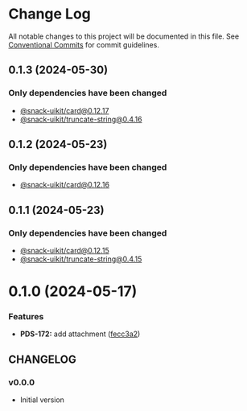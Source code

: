 # Change Log

All notable changes to this project will be documented in this file.
See [Conventional Commits](https://conventionalcommits.org) for commit guidelines.

## 0.1.3 (2024-05-30)

### Only dependencies have been changed
* [@snack-uikit/card@0.12.17](https://github.com/cloud-ru-tech/snack-uikit/blob/master/packages/card/CHANGELOG.md)
* [@snack-uikit/truncate-string@0.4.16](https://github.com/cloud-ru-tech/snack-uikit/blob/master/packages/truncate-string/CHANGELOG.md)





## 0.1.2 (2024-05-23)

### Only dependencies have been changed
* [@snack-uikit/card@0.12.16](https://github.com/cloud-ru-tech/snack-uikit/blob/master/packages/card/CHANGELOG.md)





## 0.1.1 (2024-05-23)

### Only dependencies have been changed
* [@snack-uikit/card@0.12.15](https://github.com/cloud-ru-tech/snack-uikit/blob/master/packages/card/CHANGELOG.md)
* [@snack-uikit/truncate-string@0.4.15](https://github.com/cloud-ru-tech/snack-uikit/blob/master/packages/truncate-string/CHANGELOG.md)





# 0.1.0 (2024-05-17)


### Features

* **PDS-172:** add attachment ([fecc3a2](https://github.com/cloud-ru-tech/snack-uikit/commit/fecc3a2aa922d06827f115a8a020da8615985a16))





## CHANGELOG

### v0.0.0

- Initial version
